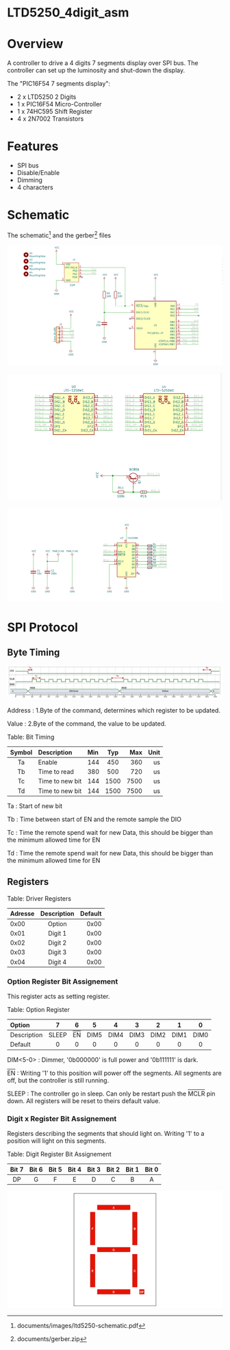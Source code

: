 # LTD5250_4digit_asm
 
# Overview

A controller to drive a 4 digits 7 segments display over SPI bus. The controller can set up the luminosity and shut-down the display.  

The "PIC16F54 7 segments display":

- 2 x LTD5250 2 Digits
- 1 x PIC16F54 Micro-Controller
- 1 x 74HC595 Shift Register
- 4 x 2N7002 Transistors

# Features

- SPI bus
- Disable/Enable
- Dimming
- 4 characters

# Schematic

The schematic[^schematic] and the gerber[^gerber] files

[^gerber]: documents/gerber.zip
[^schematic]: documents/images/ltd5250-schematic.pdf

![Schematic MCU\label{schematic_mcu}](documents/images/schematic_mcu.png)

![Schematic Seven-Segments\label{schematic_ltd5250}](documents/images/schematic_ltd5250.png)

![Schematic Programmer and Header\label{schematic_shift-reg}](documents/images/schematic_shift-reg.png)

# SPI Protocol

## Byte Timing

![Master Write "0" Slot\label{byte_timing}](documents/images/byte_timing.png)

Address
: 1.Byte of the command, determines which register to be updated.

Value
: 2.Byte of the command, the value to be updated.

Table: Bit Timing

| Symbol | Description | Min | Typ | Max | Unit |
|:--:|:---|:---|:---:|---:|---:|
| Ta | Enable | 144 | 450 | 360 | us |
| Tb | Time to read | 380 | 500 | 720 | us |
| Tc | Time to new bit | 144| 1500 | 7500 | us |
| Td | Time to new bit | 144| 1500 | 7500 | us |

Ta
: Start of new bit

Tb
: Time between start of EN and the remote sample the DIO

Tc
: Time the remote spend wait for new Data, this should be bigger than the minimum allowed time for EN

Td
: Time the remote spend wait for new Data, this should be bigger than the minimum allowed time for EN

## Registers

Table: Driver Registers

| Adresse | Description | Default |
|:--------|:-----------:|--------:|
| 0x00    |   Option    | 0x00 |
| 0x01    |   Digit 1   | 0x00 |
| 0x02    |   Digit 2   | 0x00 |
| 0x03    |   Digit 3   | 0x00 |
| 0x04    |   Digit 4   | 0x00 |

### Option Register Bit Assignement

This register acts as setting register.

Table: Option Register 

| Option       | 7 | 6 | 5 | 4 | 3 | 2 | 1 | 0 |
|:-------------|:-----:|:-----:|:-----:|:-----:|:-----:|:-----:|:-----:|:-----:|
| Description  | SLEEP | <t style="text-decoration:overline">EN</t> | DIM5  | DIM4  | DIM3  | DIM2  | DIM1  | DIM0  |
| Default      | 0 | 0 | 0 | 0 | 0 | 0 | 0 | 0 |


DIM<5-0>
: Dimmer, '0b000000' is full power and '0b111111' is dark.

<t style="text-decoration:overline">EN</t>
: Writing '1' to this position will power off the segments. All segments are off, but the controller is still running.
 
SLEEP
: The controller go in sleep. Can only be restart push the <t style="text-decoration:overline">MCLR</t> pin down. All registers will be reset to theirs default value. 

<!-- <img src="https://render.githubusercontent.com/render/math?math=e^{i \pi} = -1"> -->

### Digit x Register Bit Assignement

Registers describing the segments that should light on. Writing '1' to a position will light on this segments. 


Table: Digit Register Bit Assignement

| Bit 7 | Bit 6 | Bit 5 | Bit 4 | Bit 3 | Bit 2 | Bit 1 | Bit 0 |
|:-----:|:-----:|:-----:|:-----:|:-----:|:-----:|:-----:|:-----:|
| DP    | G     | F  | E | D | C | B | A |


![Seven Segments\label{command}](documents/images/seven_segments.png)

